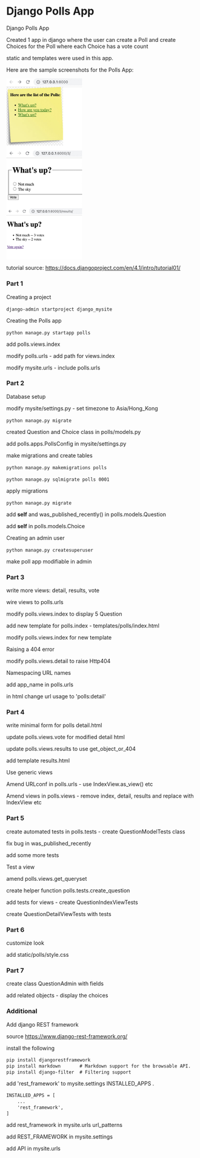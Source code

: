 # Django Polls App
Django Polls App

Created 1 app in django where the user can create a Poll and create Choices for the Poll
where each Choice has a vote count

static and templates were used in this app.

Here are the sample screenshots for the Polls App:

<img src="./readme_images/Polls_Index.JPG" alt="Polls_Index_Image" width="200" style="display:block"/>
<img src="./readme_images/Poll_Choices.JPG" alt="Poll_Choices_Image" width="200" style="display:block"/>
<img src="./readme_images/Poll_Vote_Results.JPG" alt="Poll_Vote_Results_Image" width="200" style="display:block"/>

tutorial source: https://docs.djangoproject.com/en/4.1/intro/tutorial01/

### Part 1
Creating a project

`django-admin startproject django_mysite`

Creating the Polls app

`python manage.py startapp polls`

add polls.views.index

modify polls.urls - add path for views.index

modify mysite.urls - include polls.urls

### Part 2
Database setup

modify mysite/settings.py - set timezone to Asia/Hong_Kong

`python manage.py migrate`

created Question and Choice class in polls/models.py

add polls.apps.PollsConfig in mysite/settings.py

make migrations and create tables 

`python manage.py makemigrations polls`

`python manage.py sqlmigrate polls 0001`

apply migrations

`python manage.py migrate`

add __self__ and was_published_recently() in polls.models.Question

add __self__ in polls.models.Choice

Creating an admin user

`python manage.py createsuperuser`

make poll app modifiable in admin

### Part 3
write more views: detail, results, vote

wire views to polls.urls

modify polls.views.index to display 5 Question

add new template for polls.index - templates/polls/index.html

modify polls.views.index for new template

Raising a 404 error

modify polls.views.detail to raise Http404

Namespacing URL names

add app_name in polls.urls

in html change url usage to 'polls:detail'


### Part 4
write minimal form for polls detail.html

update polls.views.vote for modified detail html

update polls.views.results to use get_object_or_404

add template results.html

Use generic views

Amend URLconf in polls.urls - use IndexView.as_view() etc

Amend views in polls.views - remove index, detail, results and replace with IndexView etc

### Part 5
create automated tests in polls.tests - create QuestionModelTests class

fix bug in was_published_recently

add some more tests

Test a view

amend polls.views.get_queryset

create helper function polls.tests.create_question

add tests for views - create QuestionIndexViewTests

create QuestionDetailViewTests with tests

### Part 6
customize look

add static/polls/style.css

### Part 7
create class QuestionAdmin with fields

add related objects - display the choices

### Additional
Add django REST framework

source https://www.django-rest-framework.org/

install the following

```
pip install djangorestframework
pip install markdown       # Markdown support for the browsable API.
pip install django-filter  # Filtering support
```

add 'rest_framework' to mysite.settings INSTALLED_APPS .

```
INSTALLED_APPS = [
    ...
    'rest_framework',
]
```

add rest_framework in mysite.urls url_patterns

add REST_FRAMEWORK in mysite.settings

add API in mysite.urls
